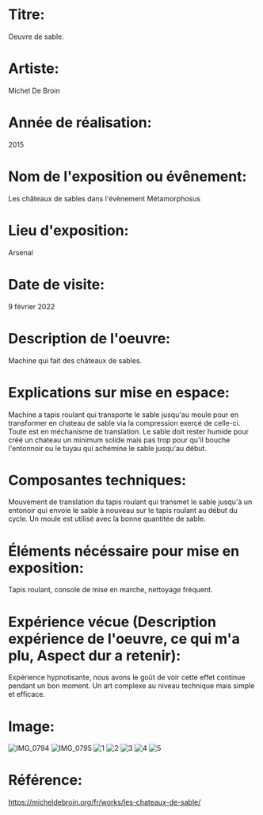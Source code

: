 # Titre:
Oeuvre de sable.
# Artiste:
Michel De Broin
# Année de réalisation:
2015
# Nom de l'exposition ou évênement:
Les châteaux de sables dans l'évènement Métamorphosus
# Lieu d'exposition:
Arsenal
# Date de visite:
9 février 2022
# Description de l'oeuvre:
Machine qui fait des châteaux de sables.
# Explications sur mise en espace:
Machine a tapis roulant qui transporte le sable jusqu'au moule pour en transformer en chateau de sable via la compression exercé de celle-ci. Toute est en méchanisme de translation. Le sable doit rester humide pour créé un chateau un minimum solide mais pas trop pour qu'il bouche l'entonnoir ou le tuyau qui achemine le sable jusqu'au début.
# Composantes techniques:
Mouvement de translation du tapis roulant qui transmet le sable jusqu'à un entonoir qui envoie le sable à nouveau sur le tapis roulant au début du cycle. Un moule est utilisé avec la bonne quantitée de sable.
# Éléments nécéssaire pour mise en exposition:
Tapis roulant, console de mise en marche, nettoyage fréquent.
# Expérience vécue (Description expérience de l'oeuvre, ce qui m'a plu, Aspect dur a retenir):
Expérience hypnotisante, nous avons le goût de voir cette effet continue pendant un bon moment. Un art complexe au niveau technique mais simple et efficace.
# Image:
![IMG_0794](https://user-images.githubusercontent.com/89608287/155259382-862d8e58-e8e4-432c-a53b-f0f2825781d6.JPG)
![IMG_0795](https://user-images.githubusercontent.com/89608287/155259393-4f9a1b15-843e-48c1-a3bf-0d63cff1a3e6.JPG)
![1](https://user-images.githubusercontent.com/89608287/155260460-56e5f3a7-5ccc-4300-8ef4-30b8b6806991.png)
![2](https://user-images.githubusercontent.com/89608287/155260506-c8bd0c76-132b-4015-8935-2fe45b022a29.png)
![3](https://user-images.githubusercontent.com/89608287/155260518-720b5a4d-0897-4b0f-aff2-2493e0ed120f.png)
![4](https://user-images.githubusercontent.com/89608287/155260522-332e07c7-03fa-47cc-bff8-2effd0839dec.png)
![5](https://user-images.githubusercontent.com/89608287/155260528-774382de-3b6c-43f0-9a88-7f84c99e2fed.png)
# Référence:
https://micheldebroin.org/fr/works/les-chateaux-de-sable/
